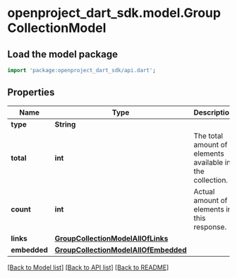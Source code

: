 # openproject_dart_sdk.model.GroupCollectionModel

## Load the model package
```dart
import 'package:openproject_dart_sdk/api.dart';
```

## Properties
Name | Type | Description | Notes
------------ | ------------- | ------------- | -------------
**type** | **String** |  | 
**total** | **int** | The total amount of elements available in the collection. | 
**count** | **int** | Actual amount of elements in this response. | 
**links** | [**GroupCollectionModelAllOfLinks**](GroupCollectionModelAllOfLinks.md) |  | 
**embedded** | [**GroupCollectionModelAllOfEmbedded**](GroupCollectionModelAllOfEmbedded.md) |  | 

[[Back to Model list]](../README.md#documentation-for-models) [[Back to API list]](../README.md#documentation-for-api-endpoints) [[Back to README]](../README.md)



